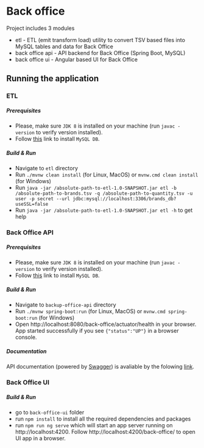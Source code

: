 # Back office

Project includes 3 modules
- etl - ETL (emit transform load) utility to convert TSV based files into MySQL tables and data for Back Office
- back office api - API backend for Back Office (Spring Boot, MySQL)
- back office ui - Angular based UI for Back Office

## Running the application

### ETL
##### Prerequisites
- Please, make sure ```JDK 8``` is installed on your machine (run ```javac -version``` to verify version installed).
- Follow [this](https://dev.mysql.com/downloads/installer/) link to install ```MySQL DB```.

##### Build & Run
- Navigate to ```etl``` directory
- Run ```./mvnw clean install``` (for Linux, MacOS) or ```mvnw.cmd clean install``` (for Windows)
- Run ```java -jar /absolute-path-to-etl-1.0-SNAPSHOT.jar etl -b /absolute-path-to-brands.tsv -q /absolute-path-to-quantity.tsv -u user -p secret --url jdbc:mysql://localhost:3306/brands_db?useSSL=false```
- Run ```java -jar /absolute-path-to-etl-1.0-SNAPSHOT.jar etl -h``` to get help

### Back Office API
##### Prerequisites
- Please, make sure ```JDK 8``` is installed on your machine (run ```javac -version``` to verify version installed).
- Follow [this](https://dev.mysql.com/downloads/installer/) link to install ```MySQL DB```.

##### Build & Run
- Navigate to ```backup-office-api``` directory
- Run ```./mvnw spring-boot:run``` (for Linux, MacOS) or ```mvnw.cmd spring-boot:run``` (for Windows)
- Open http://localhost:8080/back-office/actuator/health in your browser. App started successfully if you see ```{"status":"UP"}``` in a browser console.

##### Documentation
API documentation (powered by [Swagger](https://swagger.io/tools/swagger-ui/)) is avaliable by the folowing [link](http://localhost:8080/back-office/swagger-ui.html).

### Back Office UI


##### Build & Run
- go to ```back-office-ui``` folder
- run ```npm install``` to install all the required dependencies and packages 
- run ```npm run ng serve``` which will start an app server running on http://localhost:4200. Follow http://localhost:4200/back-office/ to open UI app in a browser.
